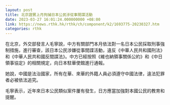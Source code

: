 ```yaml
---
layout: post
title: 北京證實上月拘捕日本公民涉從事間諜活動
date: 2023-03-27 16:01:24.000000000 +08:00
link: https://news.rthk.hk/rthk/ch/component/k2/1693775-20230327.htm
categories: rthk
---
```


在北京，外交部發言人毛寧說，中方有關部門本月依法對一名日本公民採取刑事強制措施，進行審查，該日本公民涉嫌從事間諜活動，違反《中華人民共和國刑法》和《中華人民共和國反間諜法》。中方已經按照《維也納領事關係公約》和《中日領事協定》的相關規定，向日本駐華使館進行通報。

她說，中國是法治國家，所有在華、來華的外籍人員必須遵守中國法律，違法犯罪者必被依法追究。

毛寧表示，近年來日本公民類似案件屢有發生，日方應當加強對本國公民的教育和提醒。
